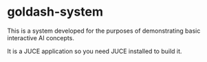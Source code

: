 # goldash-system

This is a system developed for the purposes of demonstrating basic interactive AI concepts. 

It is a JUCE application so you need JUCE installed to build it. 


